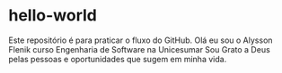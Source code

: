# hello-world
Este repositório é para praticar o fluxo do GitHub.
Olá eu sou o Alysson Flenik
curso Engenharia de Software na Unicesumar
Sou Grato a Deus pelas pessoas e oportunidades que sugem em minha vida.
